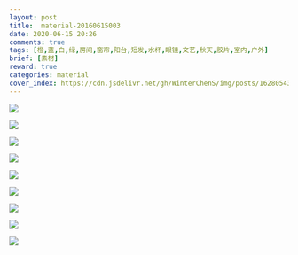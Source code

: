```yaml
---
layout: post
title:  material-20160615003
date: 2020-06-15 20:26
comments: true
tags: [橙,蓝,白,绿,房间,窗帘,阳台,短发,水杯,眼镜,文艺,秋天,胶片,室内,户外]
brief: [素材]
reward: true
categories: material
cover_index: https://cdn.jsdelivr.net/gh/WinterChenS/img/posts/1628054308674509.jpg
---
```



![](https://cdn.jsdelivr.net/gh/WinterChenS/img/posts/1628054308854025.jpg)



![](https://cdn.jsdelivr.net/gh/WinterChenS/img/posts/1628054309285264.jpg)



![](https://cdn.jsdelivr.net/gh/WinterChenS/img/posts/1628054309739652.jpg)



![](https://cdn.jsdelivr.net/gh/WinterChenS/img/posts/1628054310220500.jpg)



![](https://cdn.jsdelivr.net/gh/WinterChenS/img/posts/1628054310606314.jpg)


![](https://cdn.jsdelivr.net/gh/WinterChenS/img/posts/1628054311028293.jpg)


![](https://cdn.jsdelivr.net/gh/WinterChenS/img/posts/1628054311377408.jpg)


![](https://cdn.jsdelivr.net/gh/WinterChenS/img/posts/1628054311710316.jpg)


![](https://cdn.jsdelivr.net/gh/WinterChenS/img/posts/1628054312154170.jpg)


